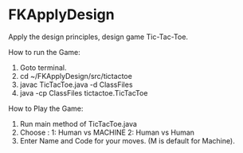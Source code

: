 # FKApplyDesign
Apply the design principles, design game Tic-Tac-Toe.

How to run the Game:
  1. Goto terminal.
  2. cd ~/FKApplyDesign/src/tictactoe
  3. javac TicTacToe.java -d ClassFiles
  4. java -cp ClassFiles tictactoe.TicTacToe
  
 How to Play the Game:
  1. Run main method of TicTacToe.java
  2. Choose :
           1: Human vs MACHINE
           2: Human vs Human
  3. Enter Name and Code for your moves. (M is default for Machine).

